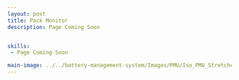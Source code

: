 ```yaml
---
layout: post
title: Pack Monitor
description: Page Coming Soon


skills: 
 - Page Coming Soon

main-image: ../../battery-management-system/Images/PMU/Iso_PMU_Stretched.png
---
```


